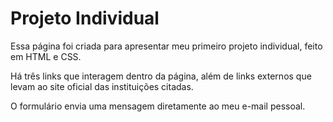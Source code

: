 # Projeto Individual

Essa página foi criada para apresentar meu primeiro projeto individual, feito em HTML e CSS.

Há três links que interagem dentro da página, além de links externos que levam ao site oficial das instituições citadas.

O formulário envia uma mensagem diretamente ao meu e-mail pessoal.